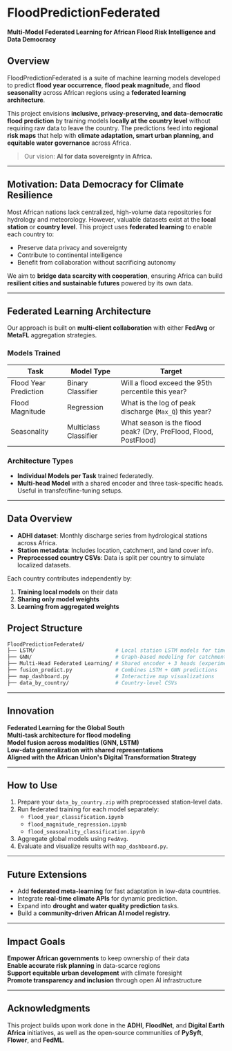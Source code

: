 # FloodPredictionFederated

**Multi-Model Federated Learning for African Flood Risk Intelligence and Data Democracy**


##  Overview

FloodPredictionFederated is a suite of machine learning models developed to predict **flood year occurrence**, **flood peak magnitude**, and **flood seasonality** across African regions using a **federated learning architecture**.

This project envisions **inclusive, privacy-preserving, and data-democratic flood prediction** by training models **locally at the country level** without requiring raw data to leave the country. The predictions feed into **regional risk maps** that help with **climate adaptation, smart urban planning, and equitable water governance** across Africa.

> Our vision: **AI for data sovereignty in Africa.**

---

##  Motivation: Data Democracy for Climate Resilience

Most African nations lack centralized, high-volume data repositories for hydrology and meteorology. However, valuable datasets exist at the **local station** or **country level**. This project uses **federated learning** to enable each country to:

- Preserve data privacy and sovereignty
- Contribute to continental intelligence
- Benefit from collaboration without sacrificing autonomy

We aim to **bridge data scarcity with cooperation**, ensuring Africa can build **resilient cities and sustainable futures** powered by its own data.

---

## Federated Learning Architecture

Our approach is built on **multi-client collaboration** with either **FedAvg** or **MetaFL** aggregation strategies.

###  Models Trained

| Task                  | Model Type         | Target                                |
|-----------------------|--------------------|----------------------------------------|
| Flood Year Prediction | Binary Classifier  | Will a flood exceed the 95th percentile this year? |
| Flood Magnitude       | Regression         | What is the log of peak discharge (`Max_Q`) this year? |
| Seasonality           | Multiclass Classifier | What season is the flood peak? (Dry, PreFlood, Flood, PostFlood) |

###  Architecture Types

- **Individual Models per Task** trained federatedly.
-  **Multi-head Model** with a shared encoder and three task-specific heads. Useful in transfer/fine-tuning setups.

---

##  Data Overview

- **ADHI dataset**: Monthly discharge series from hydrological stations across Africa.
- **Station metadata**: Includes location, catchment, and land cover info.
- **Preprocessed country CSVs**: Data is split per country to simulate localized datasets.

Each country contributes independently by:

1. **Training local models** on their data
2. **Sharing only model weights**
3. **Learning from aggregated weights**


##  Project Structure

```bash
FloodPredictionFederated/
├── LSTM/                          # Local station LSTM models for time series rainfall prediction
├── GNN/                           # Graph-based modeling for catchment relationships
├── Multi-Head Federated Learning/ # Shared encoder + 3 heads (experimental)
├── fusion_predict.py              # Combines LSTM + GNN predictions
├── map_dashboard.py               # Interactive map visualizations
├── data_by_country/               # Country-level CSVs
```

---

##  Innovation

 **Federated Learning for the Global South**  
 **Multi-task architecture for flood modeling**  
 **Model fusion across modalities (GNN, LSTM)**  
 **Low-data generalization with shared representations**  
 **Aligned with the African Union's Digital Transformation Strategy**  

---

## How to Use

1. Prepare your `data_by_country.zip` with preprocessed station-level data.
2. Run federated training for each model separately:
    - `flood_year_classification.ipynb`
    - `flood_magnitude_regression.ipynb`
    - `flood_seasonality_classification.ipynb`
3. Aggregate global models using `FedAvg`.
4. Evaluate and visualize results with `map_dashboard.py`.

---

##  Future Extensions

- Add **federated meta-learning** for fast adaptation in low-data countries.
- Integrate **real-time climate APIs** for dynamic prediction.
- Expand into **drought and water quality prediction** tasks.
- Build a **community-driven African AI model registry.**

---

## Impact Goals

**Empower African governments** to keep ownership of their data  
**Enable accurate risk planning** in data-scarce regions  
**Support equitable urban development** with climate foresight  
**Promote transparency and inclusion** through open AI infrastructure  

---

##  Acknowledgments

This project builds upon work done in the **ADHI**, **FloodNet**, and **Digital Earth Africa** initiatives, as well as the open-source communities of **PySyft**, **Flower**, and **FedML**.

